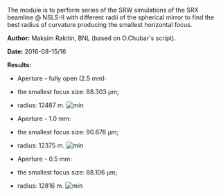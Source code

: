 The module is to perform series of the SRW simulations of the SRX beamline @ NSLS-II
with different radii of the spherical mirror to find the best radius of curvature 
producing the smallest horizontal focus.

**Author:** Maksim Rakitin, BNL (based on O.Chubar's script).

**Date:** 2016-08-15/16

**Results:**

- Aperture - fully open (2.5 mm):
 - the smallest focus size: 88.303 μm;
 - radius: 12487 m.
![min](pics/aperture_2.5mm_open/x_int_12487.png)

- Aperture - 1.0 mm:
 - the smallest focus size: 90.676 μm;
 - radius: 12375 m.
![min](pics/aperture_1.0mm/x_int_12375.png)

- Aperture - 0.5 mm:
 - the smallest focus size: 88.106 μm;
 - radius: 12816 m.
![min](pics/aperture_0.5mm/x_int_12816.png)

